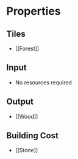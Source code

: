 # Properties
## Tiles
- [[Forest]]

## Input
- No resources required

## Output
- [[Wood]]

## Building Cost
- [[Stone]]